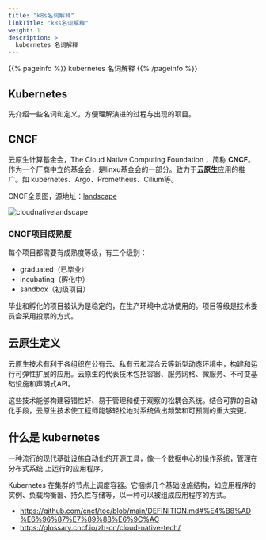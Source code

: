 ```yaml
---
title: "k8s名词解释"
linkTitle: "k8s名词解释"
weight: 1
description: >
  kubernetes 名词解释
---
```


{{% pageinfo %}}
kubernetes 名词解释
{{% /pageinfo %}}


## Kubernetes

先介绍一些名词和定义，方便理解演进的过程与出现的项目。

## CNCF

云原生计算基金会，The Cloud Native Computing Foundation ，简称 **CNCF**。
作为一个厂商中立的基金会，是linxu基金会的一部分。致力于**云原生**应用的推广。如 kubernetes、Argo、Prometheus、Cilium等。

CNCF全景图，源地址：<a href="https://landscape.cncf.io/" target="_blank">landscape</a>

![cloudnativelandscape](/images/k8s/landscape.png)


### CNCF项目成熟度
每个项目都需要有成熟度等级，有三个级别：

- graduated（已毕业）
- incubating（孵化中）
- sandbox（初级项目）

毕业和孵化的项目被认为是稳定的，在生产环境中成功使用的。项目等级是技术委员会采用投票的方式。


## 云原生定义
云原生技术有利于各组织在公有云、私有云和混合云等新型动态环境中，构建和运行可弹性扩展的应用。云原生的代表技术包括容器、服务网格、微服务、不可变基础设施和声明式API。

这些技术能够构建容错性好、易于管理和便于观察的松耦合系统。结合可靠的自动化手段，云原生技术使工程师能够轻松地对系统做出频繁和可预测的重大变更。

## 什么是 kubernetes
一种流行的现代基础设施自动化的开源工具，像一个数据中心的操作系统，管理在 分布式系统 上运行的应用程序。

Kubernetes 在集群的节点上调度容器。它捆绑几个基础设施结构，如应用程序的实例、负载均衡器、持久性存储等，以一种可以被组成应用程序的方式。

- https://github.com/cncf/toc/blob/main/DEFINITION.md#%E4%B8%AD%E6%96%87%E7%89%88%E6%9C%AC
- https://glossary.cncf.io/zh-cn/cloud-native-tech/

